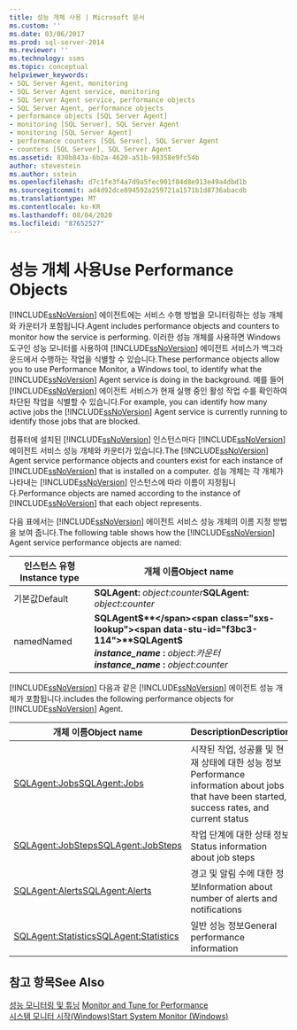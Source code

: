 ```yaml
---
title: 성능 개체 사용 | Microsoft 문서
ms.custom: ''
ms.date: 03/06/2017
ms.prod: sql-server-2014
ms.reviewer: ''
ms.technology: ssms
ms.topic: conceptual
helpviewer_keywords:
- SQL Server Agent, monitoring
- SQL Server Agent service, monitoring
- SQL Server Agent service, performance objects
- SQL Server Agent, performance objects
- performance objects [SQL Server Agent]
- monitoring [SQL Server], SQL Server Agent
- monitoring [SQL Server Agent]
- performance counters [SQL Server], SQL Server Agent
- counters [SQL Server], SQL Server Agent
ms.assetid: 830b843a-6b2a-4620-a51b-98358e9fc54b
author: stevestein
ms.author: sstein
ms.openlocfilehash: d7c1fe3f4a7d9a5fec901f84d8e913e49a4dbd1b
ms.sourcegitcommit: ad4d92dce894592a259721a1571b1d8736abacdb
ms.translationtype: MT
ms.contentlocale: ko-KR
ms.lasthandoff: 08/04/2020
ms.locfileid: "87652527"
---
```

# <a name="use-performance-objects"></a><span data-ttu-id="f3bc3-102">성능 개체 사용</span><span class="sxs-lookup"><span data-stu-id="f3bc3-102">Use Performance Objects</span></span>
  [!INCLUDE[ssNoVersion](../../includes/ssnoversion-md.md)] <span data-ttu-id="f3bc3-103">에이전트에는 서비스 수행 방법을 모니터링하는 성능 개체와 카운터가 포함됩니다.</span><span class="sxs-lookup"><span data-stu-id="f3bc3-103">Agent includes performance objects and counters to monitor how the service is performing.</span></span> <span data-ttu-id="f3bc3-104">이러한 성능 개체를 사용하면 Windows 도구인 성능 모니터를 사용하여 [!INCLUDE[ssNoVersion](../../includes/ssnoversion-md.md)] 에이전트 서비스가 백그라운드에서 수행하는 작업을 식별할 수 있습니다.</span><span class="sxs-lookup"><span data-stu-id="f3bc3-104">These performance objects allow you to use Performance Monitor, a Windows tool, to identify what the [!INCLUDE[ssNoVersion](../../includes/ssnoversion-md.md)] Agent service is doing in the background.</span></span> <span data-ttu-id="f3bc3-105">예를 들어 [!INCLUDE[ssNoVersion](../../includes/ssnoversion-md.md)] 에이전트 서비스가 현재 실행 중인 활성 작업 수를 확인하여 차단된 작업을 식별할 수 있습니다.</span><span class="sxs-lookup"><span data-stu-id="f3bc3-105">For example, you can identify how many active jobs the [!INCLUDE[ssNoVersion](../../includes/ssnoversion-md.md)] Agent service is currently running to identify those jobs that are blocked.</span></span>  
  
 <span data-ttu-id="f3bc3-106">컴퓨터에 설치된 [!INCLUDE[ssNoVersion](../../includes/ssnoversion-md.md)] 인스턴스마다 [!INCLUDE[ssNoVersion](../../includes/ssnoversion-md.md)] 에이전트 서비스 성능 개체와 카운터가 있습니다.</span><span class="sxs-lookup"><span data-stu-id="f3bc3-106">The [!INCLUDE[ssNoVersion](../../includes/ssnoversion-md.md)] Agent service performance objects and counters exist for each instance of [!INCLUDE[ssNoVersion](../../includes/ssnoversion-md.md)] that is installed on a computer.</span></span> <span data-ttu-id="f3bc3-107">성능 개체는 각 개체가 나타내는 [!INCLUDE[ssNoVersion](../../includes/ssnoversion-md.md)] 인스턴스에 따라 이름이 지정됩니다.</span><span class="sxs-lookup"><span data-stu-id="f3bc3-107">Performance objects are named according to the instance of [!INCLUDE[ssNoVersion](../../includes/ssnoversion-md.md)] that each object represents.</span></span>  
  
 <span data-ttu-id="f3bc3-108">다음 표에서는 [!INCLUDE[ssNoVersion](../../includes/ssnoversion-md.md)] 에이전트 서비스 성능 개체의 이름 지정 방법을 보여 줍니다.</span><span class="sxs-lookup"><span data-stu-id="f3bc3-108">The following table shows how the [!INCLUDE[ssNoVersion](../../includes/ssnoversion-md.md)] Agent service performance objects are named:</span></span>  
  
|<span data-ttu-id="f3bc3-109">인스턴스 유형</span><span class="sxs-lookup"><span data-stu-id="f3bc3-109">Instance type</span></span>|<span data-ttu-id="f3bc3-110">개체 이름</span><span class="sxs-lookup"><span data-stu-id="f3bc3-110">Object name</span></span>|  
|-------------------|-----------------|  
|<span data-ttu-id="f3bc3-111">기본값</span><span class="sxs-lookup"><span data-stu-id="f3bc3-111">Default</span></span>|<span data-ttu-id="f3bc3-112">**SQLAgent:** *object*:*counter*</span><span class="sxs-lookup"><span data-stu-id="f3bc3-112">**SQLAgent:** *object*:*counter*</span></span>|  
|<span data-ttu-id="f3bc3-113">named</span><span class="sxs-lookup"><span data-stu-id="f3bc3-113">Named</span></span>|<span data-ttu-id="f3bc3-114">**SQLAgent$**</span><span class="sxs-lookup"><span data-stu-id="f3bc3-114">**SQLAgent$**</span></span><br /> <span data-ttu-id="f3bc3-115">***instance_name* :** *object*:*카운터*</span><span class="sxs-lookup"><span data-stu-id="f3bc3-115">***instance_name* :** *object*:*counter*</span></span>|  
  
 [!INCLUDE[ssNoVersion](../../includes/ssnoversion-md.md)] <span data-ttu-id="f3bc3-116">다음과 같은 [!INCLUDE[ssNoVersion](../../includes/ssnoversion-md.md)] 에이전트 성능 개체가 포함됩니다.</span><span class="sxs-lookup"><span data-stu-id="f3bc3-116">includes the following performance objects for [!INCLUDE[ssNoVersion](../../includes/ssnoversion-md.md)] Agent.</span></span>  
  
|<span data-ttu-id="f3bc3-117">개체 이름</span><span class="sxs-lookup"><span data-stu-id="f3bc3-117">Object name</span></span>|<span data-ttu-id="f3bc3-118">Description</span><span class="sxs-lookup"><span data-stu-id="f3bc3-118">Description</span></span>|  
|-----------------|-----------------|  
|[<span data-ttu-id="f3bc3-119">SQLAgent:Jobs</span><span class="sxs-lookup"><span data-stu-id="f3bc3-119">SQLAgent:Jobs</span></span>](../../relational-databases/performance-monitor/sql-server-agent-jobs-object.md)|<span data-ttu-id="f3bc3-120">시작된 작업, 성공률 및 현재 상태에 대한 성능 정보</span><span class="sxs-lookup"><span data-stu-id="f3bc3-120">Performance information about jobs that have been started, success rates, and current status</span></span>|  
|[<span data-ttu-id="f3bc3-121">SQLAgent:JobSteps</span><span class="sxs-lookup"><span data-stu-id="f3bc3-121">SQLAgent:JobSteps</span></span>](../../relational-databases/performance-monitor/sql-server-agent-jobsteps-object.md)|<span data-ttu-id="f3bc3-122">작업 단계에 대한 상태 정보</span><span class="sxs-lookup"><span data-stu-id="f3bc3-122">Status information about job steps</span></span>|  
|[<span data-ttu-id="f3bc3-123">SQLAgent:Alerts</span><span class="sxs-lookup"><span data-stu-id="f3bc3-123">SQLAgent:Alerts</span></span>](../../relational-databases/performance-monitor/sql-server-agent-alerts-object.md)|<span data-ttu-id="f3bc3-124">경고 및 알림 수에 대한 정보</span><span class="sxs-lookup"><span data-stu-id="f3bc3-124">Information about number of alerts and notifications</span></span>|  
|[<span data-ttu-id="f3bc3-125">SQLAgent:Statistics</span><span class="sxs-lookup"><span data-stu-id="f3bc3-125">SQLAgent:Statistics</span></span>](../../relational-databases/performance-monitor/sql-server-agent-statistics-object.md)|<span data-ttu-id="f3bc3-126">일반 성능 정보</span><span class="sxs-lookup"><span data-stu-id="f3bc3-126">General performance information</span></span>|  
  
## <a name="see-also"></a><span data-ttu-id="f3bc3-127">참고 항목</span><span class="sxs-lookup"><span data-stu-id="f3bc3-127">See Also</span></span>  
 <span data-ttu-id="f3bc3-128">[성능 모니터링 및 튜닝](../../relational-databases/performance/monitor-and-tune-for-performance.md) </span><span class="sxs-lookup"><span data-stu-id="f3bc3-128">[Monitor and Tune for Performance](../../relational-databases/performance/monitor-and-tune-for-performance.md) </span></span>  
 [<span data-ttu-id="f3bc3-129">시스템 모니터 시작&#40;Windows&#41;</span><span class="sxs-lookup"><span data-stu-id="f3bc3-129">Start System Monitor &#40;Windows&#41;</span></span>](../../relational-databases/performance/start-system-monitor-windows.md)  
  
  
